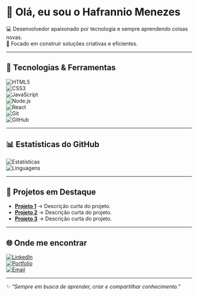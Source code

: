 # 👋 Olá, eu sou o Hafrannio Menezes 

💻 Desenvolvedor apaixonado por tecnologia e sempre aprendendo coisas novas.  
🚀 Focado em construir soluções criativas e eficientes.  

---

## 🔧 Tecnologias & Ferramentas  
![HTML5](https://img.shields.io/badge/-HTML5-E34F26?logo=html5&logoColor=fff)  
![CSS3](https://img.shields.io/badge/-CSS3-1572B6?logo=css3&logoColor=fff)  
![JavaScript](https://img.shields.io/badge/-JavaScript-F7DF1E?logo=javascript&logoColor=000)  
![Node.js](https://img.shields.io/badge/-Node.js-339933?logo=node.js&logoColor=fff)  
![React](https://img.shields.io/badge/-React-61DAFB?logo=react&logoColor=000)  
![Git](https://img.shields.io/badge/-Git-F05032?logo=git&logoColor=fff)  
![GitHub](https://img.shields.io/badge/-GitHub-181717?logo=github&logoColor=fff)  

---

## 📊 Estatísticas do GitHub  
![Estatísticas](https://github-readme-stats.vercel.app/api?username=Hafrannio-Menezes&show_icons=true&theme=radical)  
![Linguagens](https://github-readme-stats.vercel.app/api/top-langs/?username=Hafrannio-Menezes&layout=compact&theme=radical)  

---

## 🚀 Projetos em Destaque  
- [**Projeto 1**](#) → Descrição curta do projeto.  
- [**Projeto 2**](#) → Descrição curta do projeto.  
- [**Projeto 3**](#) → Descrição curta do projeto.  

---

## 🌐 Onde me encontrar  
[![LinkedIn](https://img.shields.io/badge/-LinkedIn-0A66C2?logo=linkedin&logoColor=fff)](https://linkedin.com/in/seu-perfil)  
[![Portfolio](https://img.shields.io/badge/-Portfólio-000?logo=vercel&logoColor=fff)](https://seusite.com)  
[![Email](https://img.shields.io/badge/-Email-D14836?logo=gmail&logoColor=fff)](mailto:seuemail@gmail.com)  

---

✨ _"Sempre em busca de aprender, criar e compartilhar conhecimento."_  
